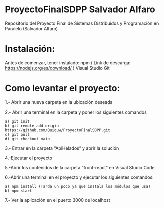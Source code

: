 # ProyectoFinalSDPP Salvador Alfaro
Repositorio del Proyecto Final de Sistemas Distribuidos y Programación en Paralelo (Salvador Alfaro)

# Instalación:

Antes de comenzar, tener instalado:
npm ( Link de descarga: https://nodejs.org/es/download/ )
Visual Studio
Git

# Como levantar el proyecto:
1.- Abrir una nueva carpeta en la ubicación deseada

2.- Abrir una terminal en la carpeta y poner los siguientes comandos

    a) git init
    b) git remote add origin https://github.com/Quiquw/ProyectoFinalSDPP.git
    c) git pull
    d) git checkout main
    
3.- Entrar en  la carpeta “ApiHelados” y abrir la solución

4.-Ejecutar el proyecto

5.-Abrir los contenidos de la carpeta “front-react” en Visual Studio Code

6.-Abrir una terminal en el proyecto y ejecutar los siguientes comandos:

    a) npm install (Tarda un poco ya que instala los módulos que usa)
    b) npm start
    
7.- Ver la aplicación en el puerto 3000 de localhost

